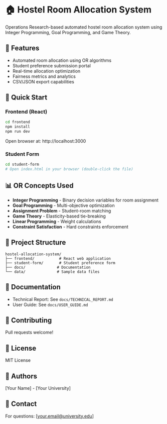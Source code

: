 # 🏠 Hostel Room Allocation System

Operations Research-based automated hostel room allocation system using Integer Programming, Goal Programming, and Game Theory.

## 🎯 Features
- Automated room allocation using OR algorithms
- Student preference submission portal
- Real-time allocation optimization
- Fairness metrics and analytics
- CSV/JSON export capabilities

## 🚀 Quick Start

### Frontend (React)
```bash
cd frontend
npm install
npm run dev
```

Open browser at: http://localhost:3000

### Student Form
```bash
cd student-form
# Open index.html in your browser (double-click the file)
```

## 📊 OR Concepts Used
- **Integer Programming** - Binary decision variables for room assignment
- **Goal Programming** - Multi-objective optimization
- **Assignment Problem** - Student-room matching
- **Game Theory** - Elasticity-based tie-breaking
- **Linear Programming** - Weight calculations
- **Constraint Satisfaction** - Hard constraints enforcement

## 📁 Project Structure
```
hostel-allocation-system/
├── frontend/           # React web application
├── student-form/       # Student preference form
├── docs/              # Documentation
└── data/              # Sample data files
```

## 📖 Documentation
- Technical Report: See `docs/TECHNICAL_REPORT.md`
- User Guide: See `docs/USER_GUIDE.md`

## 🤝 Contributing
Pull requests welcome!

## 📄 License
MIT License

## 👥 Authors
[Your Name] - [Your University]

## 📧 Contact
For questions: [your.email@university.edu]
